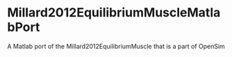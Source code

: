 # Millard2012EquilibriumMuscleMatlabPort
A Matlab port of the Millard2012EquilibriumMuscle that is a part of OpenSim
